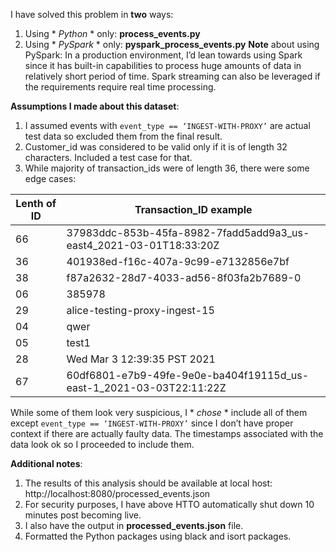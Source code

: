 I have solved this problem in **two** ways:
1. Using * *Python* * only: **process_events.py**
2. Using * *PySpark* * only: **pyspark_process_events.py**
**Note** about using PySpark: In a production environment, I’d lean towards using Spark since it has built-in capabilities to process huge amounts of data in relatively short period of time. Spark streaming can also be leveraged if the requirements require real time processing.

**Assumptions I made about this dataset**:
1. I assumed events with `event_type == ‘INGEST-WITH-PROXY’` are actual test data so excluded them from the final result.
2. Customer_id was considered to be valid only if it is of length 32 characters. Included a test case for that.
3. While majority of transaction_ids were of length 36, there were some edge cases:

| Lenth of ID   | Transaction_ID example |
| ------------- | ------------- |
| 66            | 37983ddc-853b-45fa-8982-7fadd5add9a3_us-east4_2021-03-01T18:33:20Z            |
| 36            | 401938ed-f16c-407a-9c99-e7132856e7bf                                          |
| 38            | f87a2632-28d7-4033-ad56-8f03fa2b7689-0                                        |
| 06            | 385978                                                                        |
| 29            | alice-testing-proxy-ingest-15                                                 |
| 04            | qwer                                                                          |
| 05            | test1                                                                         |
| 28            | Wed Mar  3 12:39:35 PST 2021                                                  |
| 67            | 60df6801-e7b9-49fe-9e0e-ba404f19115d_us-east-1_2021-03-03T22:11:22Z           |

While some of them look very suspicious, I * *chose* * include all of them except `event_type == ‘INGEST-WITH-PROXY’` since I don’t have proper context if there are actually faulty data. The timestamps associated with the data look ok so I proceeded to include them.

**Additional notes**:
1. The results of this analysis should be available at local host: http://localhost:8080/processed_events.json 
2. For security purposes, I have above HTTO automatically shut down 10 minutes post becoming live.
3. I also have the output in **processed_events.json** file. 
4. Formatted the Python packages using black and isort packages.
